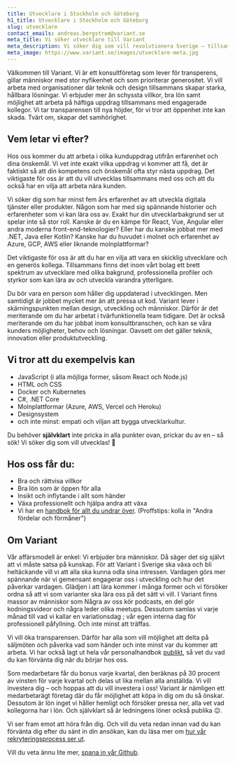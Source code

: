 ```yaml
---
title: Utvecklare i Stockholm och Göteborg
h1_title: Utvecklare i Stockholm och Göteborg
slug: utvecklare
contact_emails: andreas.bergstrom@variant.se
meta_title: Vi söker utvecklare till Variant 
meta_description: Vi söker dig som vill revolutionera Sverige – tillsammans med andra och tillsammans med oss!
meta_image: https://www.variant.se/images/utvecklare-meta.jpg
---
```


Välkommen till Variant. Vi är ett konsultföretag som lever för transperens, gillar människor med stor nyfikenhet och som prioriterar generositet. Vi vill arbeta med organisationer där teknik och design tillsammans skapar starka, hållbara lösningar. Vi erbjuder mer än schyssta villkor, bra lön samt möjlighet att arbeta på häftiga uppdrag tillsammans med engagerade kollegor. Vi tar transparensen till nya höjder, för vi tror att öppenhet inte kan skada. Tvärt om, skapar det samhörighet.


## Vem letar vi efter?

Hos oss kommer du att arbeta i olika kunduppdrag utifrån erfarenhet och dina önskemål. Vi vet inte exakt vilka uppdrag vi kommer att få, det är faktiskt så att din kompetens och önskemål ofta styr nästa uppdrag. Det viktigaste för oss är att du vill utvecklas tillsammans med oss och att du också har en vilja att arbeta nära kunden.

Vi söker dig som har minst fem års erfarenhet av att utveckla digitala tjänster eller produkter. Någon som har med sig spännande historier och erfarenheter som vi kan lära oss av. Exakt hur din utvecklarbakgrund ser ut spelar inte så stor roll. Kanske är du en kämpe för React, Vue, Angular eller andra moderna front-end-teknologier? Eller har du kanske jobbat mer med .NET, Java eller Kotlin? Kanske har du huvudet i molnet och erfarenhet av Azure, GCP, AWS eller liknande molnplattformar?

Det viktigaste för oss är att du har en vilja att vara en skicklig utvecklare och en generös kollega. Tillsammans finns det inom vårt bolag ett brett spektrum av utvecklare med olika bakgrund, professionella profiler och styrkor som kan lära av och utveckla varandra ytterligare.

Du bör vara en person som håller dig uppdaterad i utvecklingen. Men samtidigt är jobbet mycket mer än att pressa ut kod. Variant lever i skärningspunkten mellan design, utveckling och människor. Därför är det meriterande om du har arbetat i tvärfunktionella team tidigare. Det är också meriterande om du har jobbat inom konsultbranschen, och kan se våra kunders möjligheter, behov och lösningar. Oavsett om det gäller teknik, innovation eller produktutveckling.

## Vi tror att du exempelvis kan

- JavaScript (i alla möjliga former, såsom React och Node.js)
- HTML och CSS
- Docker och Kubernetes
- C#, .NET Core
- Molnplattformar (Azure, AWS, Vercel och Heroku)
- Designsystem
- och inte minst: empati och viljan att bygga utvecklarkultur.

Du behöver **självklart** inte pricka in alla punkter ovan, prickar du av en – så sök! Vi söker dig som vill utvecklas! 🌱

## Hos oss får du:

- Bra och rättvisa villkor
- Bra lön som är öppen för alla
- Insikt och inflytande i allt som händer
- Växa professionellt och hjälpa andra att växa
- Vi har en [handbok för allt du undrar över](https://handbook.variant.se/). (Proffstips: kolla in "Andra fördelar och förmåner")

## Om Variant

Vår affärsmodell är enkel: Vi erbjuder bra människor. Då säger det sig självt att vi måste satsa på kunskap. För att Variant i Sverige ska växa och bli heltäckande vill vi att alla ska kunna odla sina intressen. Vardagen görs mer spännande när vi gemensant engagerar oss i utveckling och hur det påverkar vardagen. Glädjen i att lära kommer i många former och vi försöker ordna så att vi som varianter ska lära oss på det sätt vi vill. I Variant finns massor av människor som Några av oss kör podcasts, en del gör kodningsvideor och några leder olika meetups. Dessutom samlas vi varje månad till vad vi kallar en variationsdag ; vår egen interna dag för professionell påfyllning. Och inte minst att träffas.

Vi vill öka transparensen. Därför har alla som vill möjlighet att delta på säljmöten och påverka vad som händer och inte minst var du kommer att arbeta. Vi har också lagt ut hela vår personalhandbok [publikt](https://handbook.variant.se/), så vet du vad du kan förvänta dig när du börjar hos oss.

Som medarbetare får du bonus varje kvartal, den beräknas på 30 procent av vinsten för varje kvartal och delas ut lika mellan alla anställda. Vi vill investera dig – och hoppas att du vill investera i oss! Variant är nämligen ett medarbetarägt företag där du får möjlighet att köpa in dig om du så önskar. Dessutom är lön inget vi håller hemligt och försöker pressa ner, alla vet vad kollegorna har i lön. Och självklart så är ledningens löner också publika 😉.

Vi ser fram emot att höra från dig. Och vill du veta redan innan vad du kan förvänta dig efter du sänt in din ansökan, kan du läsa mer om [hur vår rekryteringsprocess ser ut](https://handbook.variant.se/#Trinn-i-prosessen).

Vill du veta ännu lite mer, [spana in vår Github](https://github.com/varianter).
